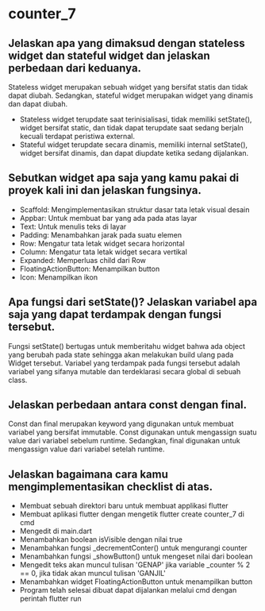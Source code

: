 # counter_7

## Jelaskan apa yang dimaksud dengan stateless widget dan stateful widget dan jelaskan perbedaan dari keduanya.
Stateless widget merupakan sebuah widget yang bersifat statis dan tidak dapat diubah. Sedangkan, stateful widget merupakan widget yang dinamis dan dapat diubah.
- Stateless widget terupdate saat terinisialisasi, tidak memiliki setState(), widget bersifat static, dan tidak dapat terupdate saat sedang berjaln kecuali terdapat peristiwa external.
- Stateful widget terupdate secara dinamis, memiliki internal setState(), widget bersifat dinamis, dan dapat diupdate ketika sedang dijalankan.

## Sebutkan widget apa saja yang kamu pakai di proyek kali ini dan jelaskan fungsinya.
- Scaffold: Mengimplementasikan struktur  dasar tata letak visual desain
- Appbar: Untuk membuat bar yang ada pada atas layar
- Text: Untuk menulis teks di layar
- Padding: Menambahkan jarak pada suatu elemen 
- Row: Mengatur tata letak widget secara horizontal
- Column: Mengatur tata letak widget secara vertikal
- Expanded: Memperluas child dari Row
- FloatingActionButton: Menampilkan button
- Icon: Menampilkan ikon

## Apa fungsi dari setState()? Jelaskan variabel apa saja yang dapat terdampak dengan fungsi tersebut.
Fungsi setState() bertugas untuk memberitahu widget bahwa ada object yang berubah pada state sehingga akan melakukan build ulang pada Widget tersebut. Variabel yang terdampak pada fungsi tersebut adalah variabel yang sifanya mutable dan terdeklarasi secara global di sebuah class. 

## Jelaskan perbedaan antara const dengan final.
Const dan final merupakan keyword yang digunakan untuk membuat variabel yang bersifat immutable. Const digunakan untuk mengassign suatu value dari variabel sebelum runtime. Sedangkan, final digunakan untuk mengassign value dari variabel setelah runtime.

## Jelaskan bagaimana cara kamu mengimplementasikan checklist di atas.
- Membuat sebuah direktori baru untuk membuat applikasi flutter
- Membuat aplikasi flutter dengan mengetik flutter create counter_7 di cmd
- Mengedit di main.dart
- Menambahkan boolean isVisible dengan nilai true
- Menambahkan fungsi _decrementConter() untuk mengurangi counter
- Menambahkan fungsi _showButton() untuk mengeset nilai dari boolean
- Mengedit teks akan muncul tulisan 'GENAP' jika variable _counter % 2 == 0, jika tidak akan muncul tulisan 'GANJIL'
- Menambahkan widget FloatingActionButton untuk menampilkan button
- Program telah selesai dibuat dapat dijalankan melalui cmd dengan perintah flutter run

